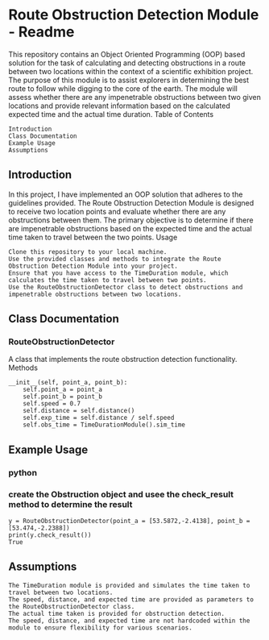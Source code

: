# Route Obstruction Detection Module - Readme

This repository contains an Object Oriented Programming (OOP) based solution for the task of calculating and detecting obstructions in a route between two locations within the context of a scientific exhibition project. The purpose of this module is to assist explorers in determining the best route to follow while digging to the core of the earth. The module will assess whether there are any impenetrable obstructions between two given locations and provide relevant information based on the calculated expected time and the actual time duration.
Table of Contents

    Introduction
    Class Documentation
    Example Usage
    Assumptions

## Introduction

In this project, I have implemented an OOP solution that adheres to the guidelines provided. The Route Obstruction Detection Module is designed to receive two location points and evaluate whether there are any obstructions between them. The primary objective is to determine if there are impenetrable obstructions based on the expected time and the actual time taken to travel between the two points.
Usage

    Clone this repository to your local machine.
    Use the provided classes and methods to integrate the Route Obstruction Detection Module into your project.
    Ensure that you have access to the TimeDuration module, which calculates the time taken to travel between two points.
    Use the RouteObstructionDetector class to detect obstructions and impenetrable obstructions between two locations.

## Class Documentation
### RouteObstructionDetector

A class that implements the route obstruction detection functionality.
Methods

    __init__(self, point_a, point_b):
        self.point_a = point_a
        self.point_b = point_b
        self.speed = 0.7
        self.distance = self.distance()
        self.exp_time = self.distance / self.speed
        self.obs_time = TimeDurationModule().sim_time
## Example Usage

### python

###  create the Obstruction object and usee the check_result method to determine the result
    y = RouteObstructionDetector(point_a = [53.5872,-2.4138], point_b = [53.474,-2.2388])
    print(y.check_result())
    True

## Assumptions

    The TimeDuration module is provided and simulates the time taken to travel between two locations.
    The speed, distance, and expected time are provided as parameters to the RouteObstructionDetector class.
    The actual time taken is provided for obstruction detection.
    The speed, distance, and expected time are not hardcoded within the module to ensure flexibility for various scenarios.